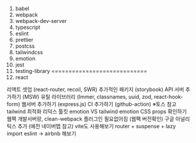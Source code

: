 1. babel 
2. webpack
3. webpack-dev-server
4. typescript 
5. eslint 
6. prettier 
7. postcss
8. tailwindcss
9. emotion
10. jest 
11. testing-library
============================
1. react



리액트 셋업 (react-router, recoil, SWR)
추가적인 패키지 (storybook)
API 서버 추가하기 (MSW)
유틸 라이브러리 (Immer, classnames, uuid, zod, react-hook-form)
웹서버 추가하기 (express.js)
CI 추가하기 (github-action)
※토스 참고
tailwind 최적화
리덕스 툴킷
emotion VS tailwind
emotion CSS props 확인하기
웹팩 개발서버랑, clean-webpack 플러그인 필요없어짐 (웹팩 버전확인)
구글 아널리틱스 추가 (예전 네이버맵 참고)
vite도 사용해보기
router + suspense + lazy import
eslint -> airbnb 해보기

